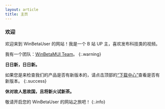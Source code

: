 ```yaml
---
layout: article
title: 主页
---
```


### 欢迎

欢迎来到 WinBetaUser 的网站！我是一个 B 站 UP 主，喜欢发布科技类的视频。

我有一个团队：[WinBetaMUI Team](/winbetamui)。
{:.warning}

**日日新，日日新。**

如果您是来检查我们的产品是否有新版本的，请点击顶部的[“下载中心”](/download)查看是否有新版本。
{:.success}

**休对故人思故国，且将新火试新茶。**

敬请开启您的 WinBetaUser 的网站之旅吧！
{:.info}
